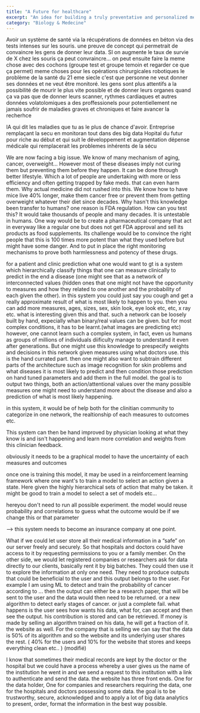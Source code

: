 ```yaml
---
title: "A Future for healthcare"
excerpt: "An idea for building a truly preventative and personalized medicine, future. "
category: "Biology & Medecine"
---
```


Avoir un système de santé via la récupérations de données en béton via des tests intenses sur les souris.  une preuve de concept qui permetrait de convaincre les gens de donner leur data. SI on augmente le taux de survie de X chez les souris ça peut convraincre... on peut ensuite faire la meme chose avec des cochons (groupe test et groupe temoin et regarder ce que ça permet)
meme choses pour les opérations chirurgicales robotiques
le problème de la santé du 21 eme siecle c'est que personne ne veut donner ses données et ne veut être monitoré. les gens sont plus attentifs a la possibilité de mourir le plus vite possible et de donner leurs organes quand ça va pas que de donner leurs scanner, rythmes cardiaques et autres données volatolomiques a des proffessionels pour potentiellement ne jamais soufrir de maladies graves et chroniques et faire avancer la recherhce

IA qui dit les maladies que tu as le plus de chance d'avoir. 
Entreprise remplaçant la secu en monitoran tout dans des big data 
Hopital du futur pour riche au début et qui suit le développement et augmentation dépense médicale qui remplacerait les problemes inhérents de la sécu


We are now facing a big issue. We know of many mechanism of aging, cancer, overweight...
However most of these diseases imply not curing them but preventing them before they happen.
It can be done through better lifestyle. Which a lot of people are undertaking with more or less efficiency and often getting trapped by fake meds. that can even harm them.
Why actual medicine did not rushed into this. We know how to have mice live 40% longer, make them cancer free or prevent them from getting overweight whatever their diet since decades. Why hasn't this knowledge been transfer to humans? one reason is FDA regulation. How can you test this? It would take thousands of people and many decades. It is untestable in humans. One way would be to create a pharmaceutical company that act in everyway like a regular one but does not get FDA approval and sell its products as food supplements. Its challenge would be to convince the right people that this is 100 times more potent than what they used before but might have some danger. And to put in place the right monitoring mechanisms to prove both harmlessness and potency of these drugs.


for a patient and clinic prediction what one would want to gt is a system which hierarchically classify things that one can measure clinically to predict in the end a disease (one might see that as a network of interconnected values (hidden ones that one might not have the opportunity to measures and how they related to one another and the probability of each given the other). in this system you could just say you cough and get a really approximate result of what is most likely to happen to you. then you can add more measures, ages, sizes, sex, skin look, eye look etc, etc, x ray etc. what is interesting given this and that. such a network can be loosely built by hand, expecially whan binary/real values can be given. but for most complex conditions, it has to be learnt.(what images are predicting etc) however, one cannot learn such a complex system, in fact, even us humans as groups of millions of individuals diificulty manage to understand it even after generations. But one might use this knowledge to prespecify weights and decisions in this network given measures using what doctors use. this is the hand currated part. then one might also want to subtrain different parts of the architecture such as image recognition for skin problems and what diseases it is most likely to predict and then condition those prediction on hand tuned parameters and add them in the full model. the goal is to output two things, both an action/attentional values over the many possible measures one might need to understand more about the disease and also a prediction of what is most likely happening. 

in this system, it would be of help both for the clinitian community to categorize in one network, the realtionship of each measures to outcomes etc. 

This system can then be hand improved by physician looking at what they know is and isn't happening and learn more correlation and weights from this clinician feedback. 

obviously it needs to be a graphical model to have the uncertainty of each measures and outcomes

once one is training this model, it may be used in a reinforcement learning framework where one want's to train a model to select an action given a state. Here given the highly hierarchical sets of action that mahy be taken. it might be good to train a model to select a set of models etc... 

hereyou don't need to run all possible experiment. the model would reuse probability and correlations to guess what the outcome would be if we change this or that parameter

--> this system needs to become an insurance company at one point. 



What if we could let user store all their medical information in a “safe” on our server freely and securely. So that hospitals and doctors could have access to it by requesting permissions to you or a family member. On the other side, we would  let registered companies or researchers ask for data directly to our clients, basically rent it by big batches. They could then use it to explore the information at only one need. They need to produce outputs that could be beneficial to the user and this output belongs to the user. For example I am using ML to detect and train the probability of cancer according to ... then the output can either be a research paper, that will be sent to the user and the data would then need to be returned.  or a new algorithm to detect early stages of cancer. or just a complete fail. what happens is the user sees how wants his data, what for, can accept and then see the output. his contribution is stored and can be retrieved. If money is made by selling an algorithm trained on his data, he will get a fraction of it. the website as well. 
For the company that is selling we can say that the data is 50% of its algorithm and so the website and its underlying user shares the rest. ( 40% for the users and 10% for the website that stores and keeps everything clean etc.. ) (modifié)

I know that sometimes their medical records are kept by the doctor or the hospital but we could have a process whereby a user gives us the name of the institution he went in and we send a request to this institution with a link to authenticate and send the data.
the website has three front ends. One for the data holder, One for companies and researchers requiring the data, one for the hospitals and doctors possessing some data. 
the goal is to be trustworthy, secure, acknowledged and to apply a lot of big data analytics to present, order, format the information in the best way possible.
